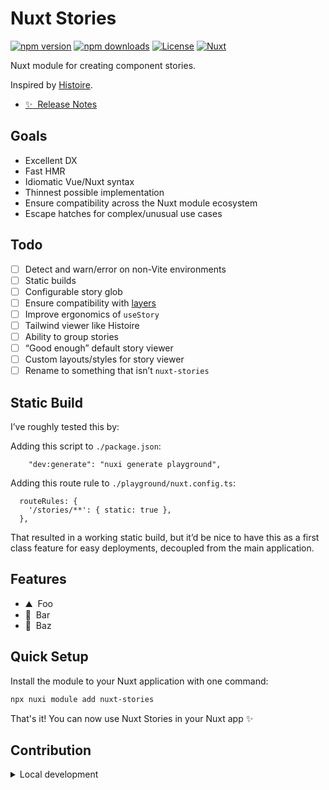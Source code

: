 <!--
Get your module up and running quickly.

Find and replace all on all files (CMD+SHIFT+F):
- Name: Nuxt Stories
- Package name: nuxt-stories
- Description: My new Nuxt module
-->

# Nuxt Stories

[![npm version][npm-version-src]][npm-version-href]
[![npm downloads][npm-downloads-src]][npm-downloads-href]
[![License][license-src]][license-href]
[![Nuxt][nuxt-src]][nuxt-href]

Nuxt module for creating component stories.

Inspired by [Histoire](https://histoire.dev/).

- [✨ &nbsp;Release Notes](/CHANGELOG.md)
<!-- - [🏀 Online playground](https://stackblitz.com/github/your-org/nuxt-stories?file=playground%2Fapp.vue) -->
<!-- - [📖 &nbsp;Documentation](https://example.com) -->

## Goals

- Excellent DX
- Fast HMR
- Idiomatic Vue/Nuxt syntax
- Thinnest possible implementation
- Ensure compatibility across the Nuxt module ecosystem
- Escape hatches for complex/unusual use cases

## Todo

- [ ] Detect and warn/error on non-Vite environments
- [ ] Static builds
- [ ] Configurable story glob
- [ ] Ensure compatibility with [layers](https://nuxt.com/docs/getting-started/layers)
- [ ] Improve ergonomics of `useStory`
- [ ] Tailwind viewer like Histoire
- [ ] Ability to group stories
- [ ] “Good enough” default story viewer
- [ ] Custom layouts/styles for story viewer
- [ ] Rename to something that isn’t `nuxt-stories`

## Static Build

I’ve roughly tested this by:

Adding this script to `./package.json`:

```
	"dev:generate": "nuxi generate playground",
```

Adding this route rule to `./playground/nuxt.config.ts`:

```
  routeRules: {
    '/stories/**': { static: true },
  },
```

That resulted in a working static build, but it’d be nice to have this as a first class feature for easy deployments, decoupled from the main application.


## Features

<!-- Highlight some of the features your module provide here -->
- ⛰ &nbsp;Foo
- 🚠 &nbsp;Bar
- 🌲 &nbsp;Baz

## Quick Setup

Install the module to your Nuxt application with one command:

```bash
npx nuxi module add nuxt-stories
```

That's it! You can now use Nuxt Stories in your Nuxt app ✨


## Contribution

<details>
  <summary>Local development</summary>
  
  ```bash
  # Install dependencies
  npm install
  
  # Generate type stubs
  npm run dev:prepare
  
  # Develop with the playground
  npm run dev
  
  # Build the playground
  npm run dev:build
  
  # Run ESLint
  npm run lint
  
  # Run Vitest
  npm run test
  npm run test:watch
  
  # Release new version
  npm run release
  ```

</details>


<!-- Badges -->
[npm-version-src]: https://img.shields.io/npm/v/nuxt-stories/latest.svg?style=flat&colorA=020420&colorB=00DC82
[npm-version-href]: https://npmjs.com/package/nuxt-stories

[npm-downloads-src]: https://img.shields.io/npm/dm/nuxt-stories.svg?style=flat&colorA=020420&colorB=00DC82
[npm-downloads-href]: https://npm.chart.dev/nuxt-stories

[license-src]: https://img.shields.io/npm/l/nuxt-stories.svg?style=flat&colorA=020420&colorB=00DC82
[license-href]: https://npmjs.com/package/nuxt-stories

[nuxt-src]: https://img.shields.io/badge/Nuxt-020420?logo=nuxt.js
[nuxt-href]: https://nuxt.com

